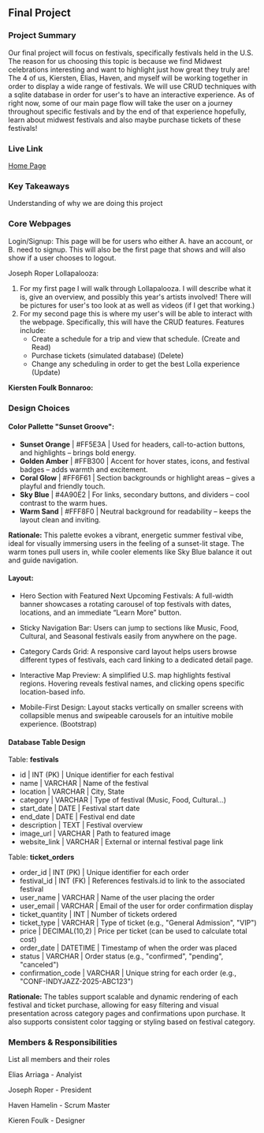 ## Final Project

### Project Summary

Our final project will focus on festivals, specifically festivals held in the U.S. The reason for us choosing this topic is because we find Midwest celebrations interesting and want to highlight just how great they truly are! The 4 of us, Kiersten, Elias, Haven, and myself will be working together in order to display a wide range of festivals. We will use CRUD techniques with a sqlite database in order for user's to have an interactive experience. As of right now, some of our main page flow will take the user on a journey throughout specific festivals and by the end of that experience hopefully, learn about midwest festivals and also maybe purchase tickets of these festivals!  

### Live Link

[Home Page](https://url.com)

### Key Takeaways

Understanding of why we are doing this project

### Core Webpages

Login/Signup: This page will be for users who either A. have an account, or B. need to signup. This will also be the first page that shows and will also show if a user chooses to logout. 

Joseph Roper Lollapalooza: 
1. For my first page I will walk through Lollapalooza. I will describe what it is, give an overview, and possibly this year's artists involved! There will be pictures for user's too look at as well as videos (if I get that working.) 
2. For my second page this is where my user's will be able to interact with the webpage. Specifically, this will have the CRUD features. 
    Features include:
    - Create a schedule for a trip and view that schedule. (Create and Read)
    - Purchase tickets (simulated database) (Delete)
    - Change any scheduling in order to get the best Lolla experience (Update)

**Kiersten Foulk Bonnaroo:**



### Design Choices

#### Color Pallette "Sunset Groove": 
  - **Sunset Orange** | #FF5E3A | Used for headers, call-to-action buttons, and highlights – brings bold energy.
  - **Golden Amber** | #FFB300 | Accent for hover states, icons, and festival badges – adds warmth and excitement.
  - **Coral Glow** | #FF6F61 | Section backgrounds or highlight areas – gives a playful and friendly touch.
  - **Sky Blue** | #4A90E2 | For links, secondary buttons, and dividers – cool contrast to the warm hues.
  - **Warm Sand** | #FFF8F0 | Neutral background for readability – keeps the layout clean and inviting.

**Rationale:**
This palette evokes a vibrant, energetic summer festival vibe, ideal for visually immersing users in the feeling of a sunset-lit stage. The warm tones pull users in, while cooler elements like Sky Blue balance it out and guide navigation.

#### Layout:
  - Hero Section with Featured Next Upcoming Festivals:
A full-width banner showcases a rotating carousel of top festivals with dates, locations, and an immediate “Learn More” button.

  - Sticky Navigation Bar:
Users can jump to sections like Music, Food, Cultural, and Seasonal festivals easily from anywhere on the page.

  - Category Cards Grid:
A responsive card layout helps users browse different types of festivals, each card linking to a dedicated detail page.

  - Interactive Map Preview:
A simplified U.S. map highlights festival regions. Hovering reveals festival names, and clicking opens specific location-based info.

  - Mobile-First Design:
Layout stacks vertically on smaller screens with collapsible menus and swipeable carousels for an intuitive mobile experience. (Bootstrap)

#### Database Table Design
 Table: **festivals**
 - id | INT (PK) | Unique identifier for each festival
 - name | VARCHAR | Name of the festival
 - location | VARCHAR | City, State
 - category | VARCHAR | Type of festival (Music, Food, Cultural...)
 - start_date | DATE | Festival start date
 - end_date | DATE | Festival end date
 - description | TEXT | Festival overview
 - image_url | VARCHAR | Path to featured image
 - website_link | VARCHAR | External or internal festival page link
 
 Table: **ticket_orders**
 - order_id | INT (PK) | Unique identifier for each order
 - festival_id | INT (FK) | References festivals.id to link to the associated festival
 - user_name | VARCHAR | Name of the user placing the order
 - user_email | VARCHAR | Email of the user for order confirmation display
 - ticket_quantity | INT | Number of tickets ordered
 - ticket_type | VARCHAR | Type of ticket (e.g., "General Admission", "VIP")
 - price | DECIMAL(10,2) | Price per ticket (can be used to calculate total cost)
 - order_date | DATETIME | Timestamp of when the order was placed
 - status | VARCHAR | Order status (e.g., "confirmed", "pending", "canceled")
 - confirmation_code | VARCHAR | Unique string for each order (e.g., "CONF-INDYJAZZ-2025-ABC123")

**Rationale:**
The tables support scalable and dynamic rendering of each festival and ticket purchase, allowing for easy filtering and visual presentation across category pages and confirmations upon purchase. It also supports consistent color tagging or styling based on festival category.

### Members & Responsibilities

List all members and their roles

Elias Arriaga - Analyist 

Joseph Roper - President

Haven Hamelin - Scrum Master

Kieren Foulk - Designer
